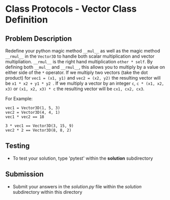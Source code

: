 # Class Protocols - Vector Class Definition

## Problem Description
Redefine your python magic method `__mul__` as well as the magic method `__rmul__` in the `Vector3D` to handle both scalar multiplication and vector multipliation. `__rmul__` is the right hand multiplication `other * self`. By defining both `__mul__` and `__rmul__`, this allows you to multiply by a value on either side of the `*` operator.
If we multiply two vectors (take the dot product) for `vec1 = (x1, y1)` and `vec2 = (x2, y2)` the resulting vector will be `x1 * x2 + y1 * y2 `. If we multiply a vector by an integer `c`, `c * (x1, x2, x3)` or `(x1, x2, x3) * c` the resulting vector will be `cx1, cx2, cx3`.

For Example:
```
vec1 = Vector3D(1, 5, 3)
vec2 = Vector3D(4, 4, 1)
vec1 * vec2 == 18

3 * vec1 == Vector3D(3, 15, 9)
vec2 * 2 == Vector3D(8, 8, 2)
```
## Testing
* To test your solution, type 'pytest' within the **solution** subdirectory

## Submission
* Submit your answers in the *solution.py* file within the *solution* subdirectory within this directory